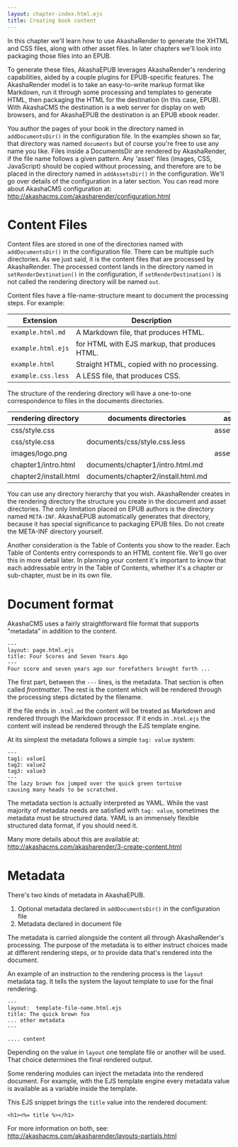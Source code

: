 ```yaml
---
layout: chapter-index.html.ejs
title: Creating book content
---
```


In this chapter we'll learn how to use AkashaRender to generate the XHTML and CSS files, along with other asset files.  In later chapters we'll look into packaging those files into an EPUB.

To generate these files, AkashaEPUB leverages AkashaRender's rendering capabilities, aided by a couple plugins for EPUB-specific features.  The AkashaRender model is to take an easy-to-write markup format like Markdown, run it through some processing and templates to generate HTML, then packaging the HTML for the destination (in this case, EPUB).  With AkashaCMS the destination is a web server for display on web browsers, and for AkashaEPUB the destination is an EPUB ebook reader.

You author the pages of your book in the directory named in `addDocumentsDir()` in the configuration file.  In the examples shown so far, that directory was named `documents` but of course you're free to use any name you like.  Files inside a DocumentsDir are rendered by AkashaRender, if the file name follows a given pattern.  Any 'asset' files (images, CSS, JavaScript) should be copied without processing, and therefore are to be placed in the directory named in `addAssetsDir()` in the configuration.  We'll go over details of the configuration in a later section.  You can read more about AkashaCMS configuration at: http://akashacms.com/akasharender/configuration.html

# Content Files

Content files are stored in one of the directories named with `addDocumentsDir()` in the configuration file.  There can be multiple such directories.  As we just said, it is the content files that are processed by AkashaRender.  The processed content lands in the directory named in `setRenderDestination()` in the configuration, if `setRenderDestination()` is not called the rendering directory will be named `out`.

Content files have a file-name-structure meant to document the processing steps. For example:


Extension | Description
----------|--------------
`example.html.md` | A Markdown file, that produces HTML.
`example.html.ejs` | for HTML with EJS markup, that produces HTML.
`example.html` | Straight HTML, copied with no processing.
`example.css.less` | A LESS file, that produces CSS.


The structure of the rendering directory will have a one-to-one correspondence to files in the documents directories.


rendering directory | documents directories | assets directories
--------------------|-----------------------|-----------------------
css/style.css |   | assets/css/style.css
css/style.css     | documents/css/style.css.less |
images/logo.png   |   | assets/images/logo.png
chapter1/intro.html | documents/chapter1/intro.html.md |   
chapter2/install.html | documents/chapter2/install.html.md |  

You can use any directory hierarchy that you wish.  AkashaRender creates in the rendering directory the structure you create in the document and asset directories.  The only limitation placed on EPUB authors is the directory named `META-INF`.  AkashaEPUB automatically generates that directory, because it has special significance to packaging EPUB files.  Do not create the META-INF directory yourself.

Another consideration is the Table of Contents you show to the reader.  Each Table of Contents entry corresponds to an HTML content file.  We'll go over this in more detail later.  In planning your content it's important to know that each addressable entry in the Table of Contents, whether it's a chapter or sub-chapter, must be in its own file.

# Document format

AkashaCMS uses a fairly straightforward file format that supports "metadata" in addition to the content.

```
---
layout: page.html.ejs
title: Four Scores and Seven Years Ago
---
Four score and seven years ago our forefathers brought forth ...
```

The first part, between the `---` lines, is the metadata.  That section is often called _frontmatter_.  The rest is the content which will be rendered through the processing steps dictated by the filename.  

If the file ends in `.html.md` the content will be treated as Markdown and rendered through the Markdown processor.  If it ends in `.html.ejs` the content will instead be rendered through the EJS template engine.

At its simplest the metadata follows a simple `tag: value` system:

```
---
tag1: value1
tag2: value2
tag3: value3
---
The lazy brown fox jumped over the quick green tortoise
causing many heads to be scratched.
```

The metadata section is actually interpreted as YAML.  While the vast majority of metadata needs are satisfied with `tag: value`, sometimes the metadata must be structured data.  YAML is an immensely flexible structured data format, if you should need it.

Many more details about this are available at:  http://akashacms.com/akasharender/3-create-content.html

# Metadata


There's two kinds of metadata in AkashaEPUB.

1. Optional metadata declared in `addDocumentsDir()` in the configuration file
1. Metadata declared in document file

The metadata is carried alongside the content all through AkashaRender's processing.  The purpose of the metadata is to either instruct choices made at different rendering steps, or to provide data that's rendered into the document.

An example of an instruction to the rendering process is the `layout` metadata tag.  It tells the system the layout template to use for the final rendering.

```
---
layout:  template-file-name.html.ejs
title: The quick brown fox
... other metadata
---

.... content
```

Depending on the value in `layout` one template file or another will be used.  That choice determines the final rendered output.

Some rendering modules can inject the metadata into the rendered document.  For example, with the EJS template engine every metadata value is available as a variable inside the template.  

This EJS snippet brings the `title` value into the rendered document:

```
<h1><%= title %></h1>
```

For more information on both, see: http://akashacms.com/akasharender/layouts-partials.html
